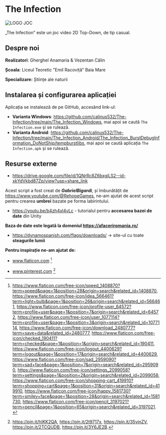 # The Infection

![LOGO JOC](https://github.com/calinus532/The-Infection/assets/138828409/3fba99f4-a07d-4252-96fa-6ed87e96064b)

„The Infection” este un joc video 2D Top-Down, de tip casual.

## Despre noi
**Realizatori**: Gherghel Anamaria & Vezentan Călin

**Școala**: Liceul Teoretic ”Emil Racoviță” Baia Mare

**Specializare:** Științe ale naturii  

## Instalarea și configurarea aplicației

Aplicația se instalează de pe GitHub, accesând link-ul: 
- **Varianta Windows**: https://github.com/calinus532/The-Infection/tree/main/The_Infection_Windows, mai apoi se caută `The Infection.exe` și se rulează.
- **Varianta Android**: https://github.com/calinus532/The-Infection/tree/main/The_Infection_Android/The_Infection_BurstDebugInformation_DoNotShip/tempburstlibs, mai apoi se caută aplicația `The Infection.apk` și se rulează.

## Resurse externe

+ https://drive.google.com/file/d/1QNrRc8Z6bxgjLS2--id-xkYdVkbd87Zp/view?usp=share_link

 Acest script a fost creat de **_GabrielBigardi_**, și îmbunătățit de https://www.youtube.com/@RehopeGames, ne-am ajutat de acest script pentru crearea **umbrei** bazate pe forma labirintului.

+ https://youtu.be/b4zh4xl4vLc - tutorialul pentru **accesarea bazei de date** din Unity



**Baza de date este legată la domeniul https://afaceriromania.ro/**

+ https://dynamospanish.com/flags/downloads/ -> site-ul cu toate **steagurile lumii**

**Pentru inspirație ne-am ajutat de:** 
+ www.flaticon.com [^1]

+ www.pinterest.com [^2]
[^2]: https://pin.it/hIKK2QA, https://pin.it/2t9717x, https://pin.it/35vinZV, https://pin.it/2TCQUDB, https://pin.it/3Y6JE2B.
[^1]: https://www.flaticon.com/free-icon/speed_1408870?term=speed&page=1&position=28&origin=search&related_id=1408870,
  https://www.flaticon.com/free-icon/idea_566461?term=light+bulb&page=1&position=26&origin=search&related_id=566461, https://www.flaticon.com/free-icon/profile-user_64572?term=profile+user&page=1&position=7&origin=search&related_id=64572, https://www.flaticon.com/free-icon/user_1077114?term=profile+user&page=1&position=3&origin=search&related_id=1077114, https://www.flaticon.com/free-icon/download_2480777?term=save+data&related_id=2480777, https://www.flaticon.com/free-icon/checked_190411?term=checked&page=1&position=1&origin=search&related_id=190411, https://www.flaticon.com/free-icon/logout_4400629?term=logout&page=1&position=17&origin=search&related_id=4400629, https://www.flaticon.com/free-icon/sad_2959090?term=sad+face&page=1&position=7&origin=search&related_id=2959090, https://www.flaticon.com/free-icon/settings_2099058?term=settings&page=1&position=2&origin=search&related_id=2099058, https://www.flaticon.com/free-icon/shopping-cart_419910?term=shopping+cart&page=1&position=31&origin=search&related_id=419910, https://www.flaticon.com/free-icon/happy_1581730?term=smiley+face&page=1&position=28&origin=search&related_id=1581730, https://www.flaticon.com/free-icon/pencil_3197021?term=pencil&page=1&position=65&origin=search&related_id=3197021.


